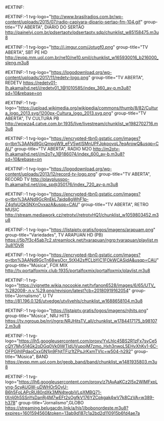 #EXTINF:

#EXTINF:-1 tvg-logo="http://www.brasilradios.com.br/wp-content/uploads/2015/07/radio-capivara-dioario-sertao-fm-104.gif" group-title="TV ABERTA", DIÁRIO DO SERTÃO
http://painelvj.com.br/pdsertaotv/pdsertaotv.sdp/chunklist_w85158475.m3u8
 
#EXTINF:-1 tvg-logo="http://i.imgur.com/Jotugf0.png" group-title="TV ABERTA", SBT PE HD
http://evpp.mm.uol.com.br/ne10/ne10.smil/chunklist_w165930016_b216000_sleng.m3u8
 
 
#EXTINF:-1 tvg-logo="https://logodownload.org/wp-content/uploads/2017/11/redetv-logo.png" group-title="TV ABERTA", REDETV
https://redetv01-lh.akamaihd.net/i/redetv01_1@1010585/index_360_av-p.m3u8?sd=10&rebase=on
 
#EXTINF:-1 tvg-logo="https://upload.wikimedia.org/wikipedia/commons/thumb/8/82/Cultura_logo_2013.svg/1200px-Cultura_logo_2013.svg.png" group-title="TV ABERTA", TV CULTURA PB
http://wowza4.catve.com.br:1935/live/livestream/chunklist_w1982702716.m3u8
 
#EXTINF:-1 tvg-logo="https://encrypted-tbn0.gstatic.com/images?q=tbn%3AANd9GcQmpgW9_eFV5wtISMnUPFJpkpovqL7eqArowQ&usqp=CAU" group-title="TV ABERTA", RADIO M2O
http://m2otv-lh.akamaihd.net/i/m2oTv_1@186074/index_600_av-b.m3u8?sd=10&rebase=on
 
#EXTINF:-1 tvg-logo="https://logodownload.org/wp-content/uploads/2013/12/record-tv-logo.png" group-title="TV ABERTA", RECORD TV
http://playplusspo-lh.akamaihd.net/i/pp_sp@350176/index_720_av-p.m3u8
 
#EXTINF:-1 tvg-logo="https://encrypted-tbn0.gstatic.com/images?q=tbn%3AANd9GcRnEkL7aidq8gWhF1p-Z4gfqUQkSNXnOvxazA&usqp=CAU" group-title="TV ABERTA", RETRO MUSIC
http://stream.mediawork.cz/retrotv//retrotvHQ1/chunklist_w1059803452.m3u8
 
#EXTINF:-1 tvg-logo="https://listaiptv.gratis/logos/imagens/arapuam.png" group-title="Variedades", TV ARAPUAN HD (PB)
https://5b7f3c45ab7c2.streamlock.net/tvarapuan/ngrp:tvarapuan/playlist.m3u8?DVR
 
#EXTINF:-1 tvg-logo="https://encrypted-tbn0.gstatic.com/images?q=tbn%3AANd9GcTn68wsOcr_5tXI42sffCLbYiC1FOkWCASidA&usqp=CAU" group-title="Música", FOX MIX
http://tv.portalfoxmix.club:1935/portalfoxmix/portalfoxmix/playlist.m3u8
 
#EXTINF:-1 tvg-logo="https://vignette.wikia.nocookie.net/tvfanon6528/images/6/65/UTV_%282008-.n.v.%29.png/revision/latest?cb=20180919162054" group-title="Jornalismo", U TV
http://81.196.0.126/utvedge/utvlivehls/chunklist_w1688658104.m3u8
 
#EXTINF:-1 tvg-logo="https://listaiptv.gratis/logos/imagens/njhits.png" group-title="Música", NRJ HITS
https://tv.ngroup.be/nrj/ngrp:NRJHitsTV_all/chunklist_w1784417175_b981072.m3u8

#EXTINF:-1 tvg-logo="https://lh5.googleusercontent.com/proxy/YvLhlc45BS2R1zFx7svCe5cQY7My514Gk2oDGq0Vk0IWTldUVupojM7zmo_Hxh3nwoL5EHvXhKv1-6C-OFPGjhlIPdaoCxxGN1jn9FhjtTFiz1tZPsJrKxmTVIc=w504-h292" group-title="Música", BAND
https://evpp.mm.uol.com.br/geob_band/band/chunklist_w1481935803.m3u8
 
#EXTINF:-1 tvg-logo="https://lh6.googleusercontent.com/proxy/z7tAvAaKCz2l5x2WlMFxpLyng-5cyAUGW-uDWHOr5OyU-B6h5FoLAPcRU80rdXk3MN4tegbiVLqXMBQ71-tXnlj0h5SSnYsDanRj4M7wEFt2sOgfkV176YZCpkgak4wV7k8CzVA=w389-h378" group-title="Jornalismo",GLOBO 
https://streaming.belugacdn.link/a/hls1/bobonordeste.m3u8?expires=1601594560&token=13ab9d187c1a2bd2d110915b6fd4ae7a
